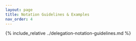 ```yaml
---
layout: page
title: Notation Guidelines & Examples
nav_order: 4
---
```


{% include_relative ../delegation-notation-guidelines.md %}
